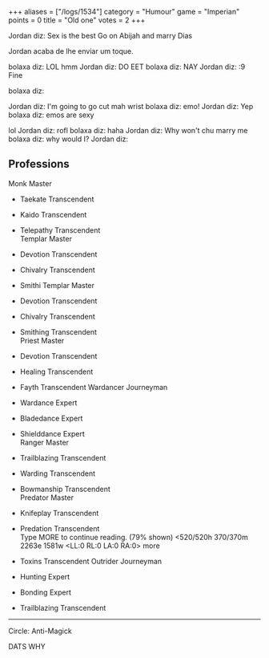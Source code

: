 +++
aliases = ["/logs/1534"]
category = "Humour"
game = "Imperian"
points = 0
title = "Old one"
votes = 2
+++

Jordan diz:
 Sex is the best
 Go on Abijah
 and marry Dias
  
Jordan acaba de lhe enviar um toque.
  
bolaxa diz:
 LOL
 hmm
Jordan diz:
 DO EET
bolaxa diz:
 NAY
Jordan diz:
 :9
 Fine
  
bolaxa diz:
  
Jordan diz:
 I'm going to go cut mah wrist
bolaxa diz:
 emo!
Jordan diz:
 Yep
bolaxa diz:
 emos are sexy
  
 lol
Jordan diz:
 rofl
bolaxa diz:
 haha
Jordan diz:
 Why won't chu marry me
bolaxa diz:
 why would I?
Jordan diz:
 
Professions
--------------------------------------------
Monk           Master
- Taekate        Transcendent                            
- Kaido          Transcendent                            
- Telepathy      Transcendent                            
Templar        Master
- Devotion       Transcendent                            
- Chivalry       Transcendent                            
- Smithi
 Templar        Master
- Devotion       Transcendent                            
- Chivalry       Transcendent                            
- Smithing       Transcendent                            
Priest         Master
- Devotion       Transcendent                            
- Healing        Transcendent                            
- Fayth          Transcendent
 Wardancer      Journeyman
- Wardance       Expert                                  
- Bladedance     Expert                                  
- Shielddance    Expert                                  
Ranger         Master
- Trailblazing   Transcendent                            
- Warding        Transcendent                            
- Bowmanship     Transcendent   
 Predator       Master
- Knifeplay      Transcendent                            
- Predation      Transcendent                            
Type MORE to continue reading. (79% shown)
<520/520h 370/370m 2263e 1581w <eb> <LL:0 RL:0 LA:0 RA:0> more

- Toxins         Transcendent 
 Outrider       Journeyman
- Hunting        Expert                                  
- Bonding        Expert                                  
- Trailblazing   Transcendent                            
--------------------------------------------
Circle: Anti-Magick

 DATS WHY
